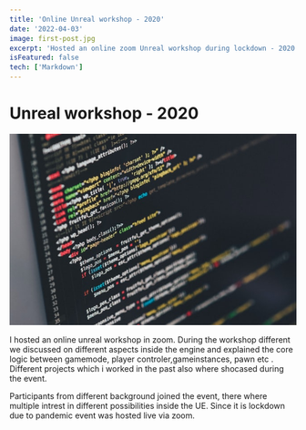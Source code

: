 ```yaml
---
title: 'Online Unreal workshop - 2020'
date: '2022-04-03'
image: first-post.jpg
excerpt: 'Hosted an online zoom Unreal workshop during lockdown - 2020'
isFeatured: false
tech: ['Markdown']
---
```


# Unreal workshop - 2020 

![Image ...](/images/posts/first-post/first-post.jpg)


I hosted an online unreal workshop in zoom. During the workshop different we discussed on different aspects inside the engine and explained the core logic between gamemode, player controler,gameinstances, pawn etc . Different projects which i worked in the past also where shocased during the event.


Participants from different background joined the event, there where multiple intrest in different possibilities inside the UE. Since it is lockdown due to pandemic event was hosted live via zoom.
